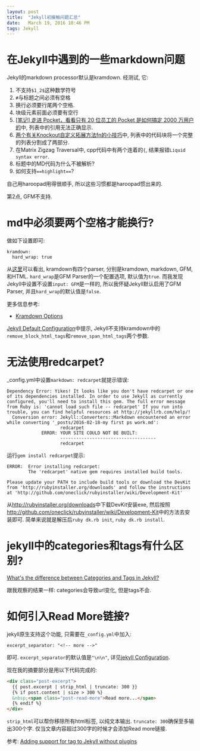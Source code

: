 ```yaml
---
layout: post
title:  "Jekyll初接触问题汇总"
date:   March 19, 2016 10:46 PM
tags: Jekyll
---
```


# 在Jekyll中遇到的一些markdown问题

Jekyll的markdown processor默认是kramdown. 经测试, 它:
1. 不支持`$1_2$`这种数学符号
2. `#`与标题之间必须有空格
3. 换行必须要行尾两个空格.
4. 块级元素前面必须要有空行
5. [[笔记] 走进 Pocket，看看只有 20 位员工的 Pocket 是如何搞定 2000 万用户的](/startup/2016/01/24/pocket.html)中, 列表中的引用无法正确显示.
6. [两个有关Knockout自定义拓展方法fn的小技巧](/javascript,/knockout/2016/02/06/two-tips-about-knockout-custom-function.html)中, 列表中的代码块将一个完整的列表分割成了两部分.
7. 在Matrix Zigzag Traversal中, cpp代码中有两个连着的`{`, 结果报错`Liquid syntax error`.
8. 标题中的MD代码为什么不被解析?
9. 如何支持`==highlight==`?

自己用haroopad用得很顺手, 所以这些习惯都是haroopad惯出来的.

第2点, GFM不支持.

# md中必须要两个空格才能换行?
做如下设置即可:

```
kramdown:
  hard_wrap: true
```

从[这里](http://kramdown.gettalong.org/parser/gfm.html)可以看出, kramdown有四个parser, 分别是kramdown, markdown, GFM, 和HTML.
`hard_wrap`是GFM Parser的一个配置选项, 默认值为`true`.
而我发现Jekyll中设置不设置`input: GFM`是一样的, 所以我怀疑Jekyll默认启用了GFM Parser, 并且`hard_wrap`的默认值是`false`.

更多信息参考:

* [Kramdown Options](http://kramdown.gettalong.org/options.html)

[Jekyll Default Configuration](https://jekyllrb.com/docs/configuration/#default-configuration)中提示, Jekyll不支持kramdown中的`remove_block_html_tags`和`remove_span_html_tags`两个参数.

# 无法使用redcarpet?
_config.yml中设置`markdown: redcarpet`就提示错误:

```
Dependency Error: Yikes! It looks like you don't have redcarpet or one of its dependencies installed. In order to use Jekyll as currently configured, you'll need to install this gem. The full error message from Ruby is: 'cannot load such file -- redcarpet' If you run into trouble, you can find helpful resources at http://jekyllrb.com/help/!
  Conversion error: Jekyll::Converters::Markdown encountered an error while converting '_posts/2016-02-18-my first ps work.md':
                    redcarpet
             ERROR: YOUR SITE COULD NOT BE BUILT:
                    ------------------------------------
                    redcarpet
```

运行`gem install redcarpet`提示:

```
ERROR:  Error installing redcarpet:
        The 'redcarpet' native gem requires installed build tools.

Please update your PATH to include build tools or download the DevKit
from 'http://rubyinstaller.org/downloads' and follow the instructions
at 'http://github.com/oneclick/rubyinstaller/wiki/Development-Kit'
```

从<http://rubyinstaller.org/downloads>中下载DevKit安装exe, 然后按照<http://github.com/oneclick/rubyinstaller/wiki/Development-Kit>中的方法去安装即可. 简单来说就是解压后`ruby dk.rb init`, `ruby dk.rb install`.

# jekyll中的categories和tags有什么区别?

[What's the difference between Categories and Tags in Jekyll?](http://stackoverflow.com/questions/8675841/whats-the-difference-between-categories-and-tags-in-jekyll)

跟我观察的结果一样: categories会导致url变化, 但是tags不会.

# 如何引入Read More链接?

jekyll原生支持这个功能, 只需要在`_config.yml`中加入:

```
excerpt_separator: "<!-- more -->"
```

即可. `excerpt_separator`的默认值是`"\n\n"`, 详见[jekyll Configuration](https://jekyllrb.com/docs/configuration/).

现在我的摘要部分是用以下代码完成的:

```html
<div class="post-excerpt">
  {{ post.excerpt | strip_html | truncate: 300 }}
  {% if post.content | size > 300 %}
  &nbsp;<span class="post-read-more">Read more...</span>
  {% endif %}
</div>
```
`strip_html`可以帮你移除所有html标签, 以纯文本输出. `truncate: 300`确保至多输出300个字. 仅当文章内容超过300字的时候才会添加Read more链接.


参考: [Adding support for <!-- more --> tag to Jekyll without plugins](https://blog.omgmog.net/post/adding-support-for-more-tag-to-jekyll-without-plugins/)